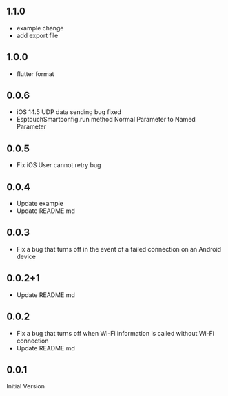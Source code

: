 ## 1.1.0
- example change
- add export file  

## 1.0.0
- flutter format

## 0.0.6
- iOS 14.5 UDP data sending bug fixed
- EsptouchSmartconfig.run method Normal Parameter to Named Parameter

## 0.0.5
- Fix iOS User cannot retry bug

## 0.0.4
- Update example
- Update README.md

## 0.0.3
- Fix a bug that turns off in the event of a failed connection on an Android device

## 0.0.2+1
- Update README.md

## 0.0.2
- Fix a bug that turns off when Wi-Fi information is called without Wi-Fi connection
- Update README.md

## 0.0.1
Initial Version
